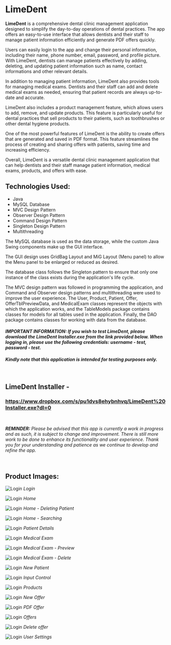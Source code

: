# LimeDent

<strong>LimeDent</strong> is a comprehensive dental clinic management application designed to simplify the day-to-day operations of dental practices. The app offers an easy-to-use interface that allows dentists and their staff to manage patient information efficiently and generate PDF offers quickly.

Users can easily login to the app and change their personal information, including their name, phone number, email, password, and profile picture. With LimeDent, dentists can manage patients effectively by adding, deleting, and updating patient information such as name, contact informations and other relevant details.

In addition to managing patient information, LimeDent also provides tools for managing medical exams. Dentists and their staff can add and delete medical exams as needed, ensuring that patient records are always up-to-date and accurate.

LimeDent also includes a product management feature, which allows users to add, remove, and update products. This feature is particularly useful for dental practices that sell products to their patients, such as toothbrushes or other dental hygiene products.

One of the most powerful features of LimeDent is the ability to create offers that are generated and saved in PDF format. This feature streamlines the process of creating and sharing offers with patients, saving time and increasing efficiency.

Overall, LimeDent is a versatile dental clinic management application that can help dentists and their staff manage patient information, medical exams, products, and offers with ease. <br>

## Technologies Used:
* Java
* MySQL Database
* MVC Design Pattern
* Observer Design Pattern
* Command Design Pattern
* Singleton Design Pattern
* Multithreading

The MySQL database is used as the data storage, while the custom Java Swing components make up the GUI interface.

The GUI design uses GridBag Layout and MiG Layout (Menu panel) to allow the Menu panel to be enlarged or reduced as desired.

The database class follows the Singleton pattern to ensure that only one instance of the class exists during the application's life cycle.

The MVC design pattern was followed in programming the application, and Command and Observer design patterns and multithreading were used to improve the user experience. The User, Product, Patient, Offer, OfferTblPreviewData, and MedicalExam classes represent the objects with which the application works, and the TableModels package contains classes for models for all tables used in the application. Finally, the DAO package contains classes for working with data from the database.
<br>

#### <em><strong>IMPORTANT INFORMATION:</strong> If you wish to test LimeDent, please download the LimeDent Installer.exe from the link provided below. When logging in, please use the following credentials: username - <strong>test</strong>, password - <strong>test</strong>. 
#### Kindly note that this application is intended for testing purposes only.</em>

<br>

## <strong>LimeDent Installer -</strong> 
### https://www.dropbox.com/s/pu1dvs8ehybnhvq/LimeDent%20Installer.exe?dl=0 
<br>

<em> <strong>REMINDER: </strong> Please be advised that this app is currently a work in progress and as such, it is subject to change and improvement. There is still more work to be done to enhance its functionality and user experience. Thank you for your understanding and patience as we continue to develop and refine the app.</em>

<br>

## Product Images:

![Login](/Images/01%20Login.png)
<em> Login </em>

![Login](/Images/02%20Home.png)
<em> Home </em>

![Login](/Images/02-1%20Delete%20Patient.png)
<em> Home - Deleting Patient </em>

![Login](/Images/02-2%20Search.png)
<em> Home - Searching </em>

![Login](/Images/03%20Patient%20Details.png)
<em> Patient Details </em>

![Login](/Images/04%20Exam.png)
<em> Medical Exam </em>

![Login](/Images/04-1%20Exam%20Preview.png)
<em> Medical Exam - Preview </em>

![Login](/Images/04-2%20Exam%20Delete.png)
<em> Medical Exam - Delete </em>

![Login](/Images/05%20New%20Patient.png)
<em> New Patient </em>

![Login](/Images/06%20Input%20Control.png)
<em> Input Control </em>

![Login](/Images/07%20Products.png)
<em> Products </em>

![Login](/Images/08%20New%20Offer.png)
<em> New Offer </em>

![Login](/Images/08-1%20PDF%20Offer.png)
<em> PDF Offer </em>

![Login](/Images/09%20Offers.png)
<em> Offers </em>

![Login](/Images/09%20-1%20Delete%20Offer.png)
<em> Delete offer </em>

![Login](/Images/10%20User%20Settings.png)
<em> User Settings </em>